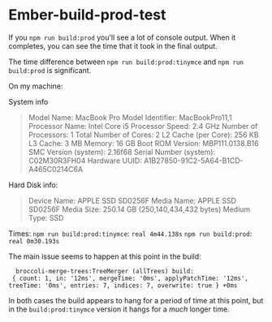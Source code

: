 # Ember-build-prod-test

If you `npm run build:prod` you'll see a lot of console output. When it completes, you can see the time that it took in the final output.

The time difference between `npm run build:prod:tinymce` and `npm run build:prod` is significant.

On my machine:

System info
>  Model Name:  MacBook Pro
  Model Identifier: MacBookPro11,1
  Processor Name: Intel Core i5
  Processor Speed:  2.4 GHz
  Number of Processors: 1
  Total Number of Cores:  2
  L2 Cache (per Core):  256 KB
  L3 Cache: 3 MB
  Memory: 16 GB
  Boot ROM Version: MBP111.0138.B16
  SMC Version (system): 2.16f68
  Serial Number (system): C02M30R3FH04
  Hardware UUID:  A1B27850-91C2-5A64-B1CD-A465C0214C6A

Hard Disk info:
>  Device Name:  APPLE SSD SD0256F
  Media Name: APPLE SSD SD0256F Media
  Size: 250.14 GB (250,140,434,432 bytes)
  Medium Type:  SSD

Times:
`npm run build:prod:tinymce`: `real 4m44.138s`
`npm run build:prod`: `real 0m30.193s`

The main issue seems to happen at this point in the build:
```
  broccoli-merge-trees:TreeMerger (allTrees) build:
 { count: 1, in: '12ms', mergeTime: '0ms', applyPatchTime: '12ms', treeTime: '0ms', entries: 7, indices: 7, overwrite: true } +0ms
```

In both cases the build appears to hang for a period of time at this point, but in the `build:prod:tinymce` version it hangs for a *much* longer time.

